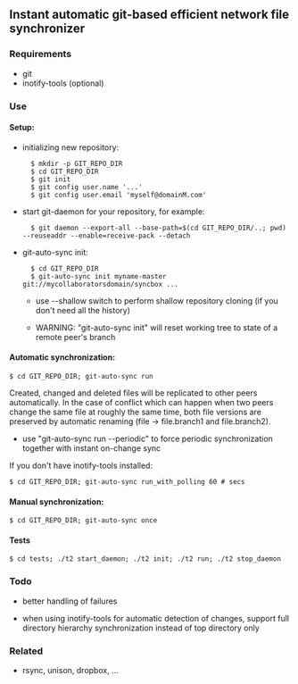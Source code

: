 ## Instant automatic git-based efficient network file synchronizer

### Requirements

- git
- inotify-tools (optional)

### Use

#### Setup:

- initializing new repository:

        $ mkdir -p GIT_REPO_DIR
        $ cd GIT_REPO_DIR
        $ git init
        $ git config user.name '...'
        $ git config user.email 'myself@domainM.com'

- start git-daemon for your repository, for example:

        $ git daemon --export-all --base-path=$(cd GIT_REPO_DIR/..; pwd) --reuseaddr --enable=receive-pack --detach

- git-auto-sync init:

        $ cd GIT_REPO_DIR
        $ git-auto-sync init myname-master git://mycollaboratorsdomain/syncbox ...

    - use --shallow switch to perform shallow repository cloning (if
      you don't need all the history) 

    - WARNING: "git-auto-sync init" will reset working tree to state
      of a remote peer's branch

#### Automatic synchronization:

    $ cd GIT_REPO_DIR; git-auto-sync run

Created, changed and deleted files will be replicated to other peers
automatically. In the case of conflict which can happen when two peers
change the same file at roughly the same time, both file versions are
preserved by automatic renaming (file -> file.branch1 and
file.branch2).

- use "git-auto-sync run --periodic" to force periodic synchronization
  together with instant on-change sync

If you don't have inotify-tools installed:

    $ cd GIT_REPO_DIR; git-auto-sync run_with_polling 60 # secs

#### Manual synchronization:

    $ cd GIT_REPO_DIR; git-auto-sync once

#### Tests

    $ cd tests; ./t2 start_daemon; ./t2 init; ./t2 run; ./t2 stop_daemon

### Todo

- better handling of failures

- when using inotify-tools for automatic detection of changes, support
  full directory hierarchy synchronization instead of top directory
  only

### Related

- rsync, unison, dropbox, ...

